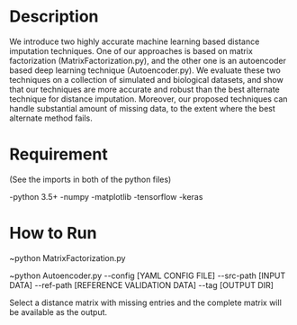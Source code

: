 # Description

We introduce two highly accurate machine learning based distance imputation techniques. One of our approaches is based on matrix factorization (MatrixFactorization.py), and the other one is an autoencoder based deep learning technique (Autoencoder.py). We evaluate these two techniques on a collection of simulated and biological datasets, and show that our techniques are more accurate and robust than the best alternate technique for distance imputation. Moreover, our proposed techniques can handle substantial amount of missing data, to the extent where the best alternate method fails.

# Requirement

(See the imports in both of the python files)

-python 3.5+
-numpy 
-matplotlib
-tensorflow
-keras

# How to Run

~python MatrixFactorization.py

~python Autoencoder.py --config [YAML CONFIG FILE] --src-path [INPUT DATA] --ref-path [REFERENCE VALIDATION DATA] --tag [OUTPUT DIR]


Select a distance matrix with missing entries and the complete matrix will be available as the output.
